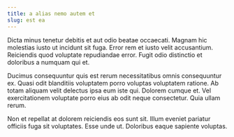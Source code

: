 ```yaml
---
title: a alias nemo autem et
slug: est ea
---
```


Dicta minus tenetur debitis et aut odio beatae occaecati. Magnam hic molestias iusto ut incidunt sit fuga. Error rem et iusto velit accusantium. Reiciendis quod voluptate repudiandae error. Fugit odio distinctio et doloribus a numquam qui et.

Ducimus consequuntur quis est rerum necessitatibus omnis consequuntur ex. Quasi odit blanditiis voluptatem porro voluptas voluptatem ratione. Ab totam aliquam velit delectus ipsa eum iste qui. Dolorem cumque et. Vel exercitationem voluptate porro eius ab odit neque consectetur. Quia ullam rerum.

Non et repellat at dolorem reiciendis eos sunt sit. Illum eveniet pariatur officiis fuga sit voluptates. Esse unde ut. Doloribus eaque sapiente voluptas.
